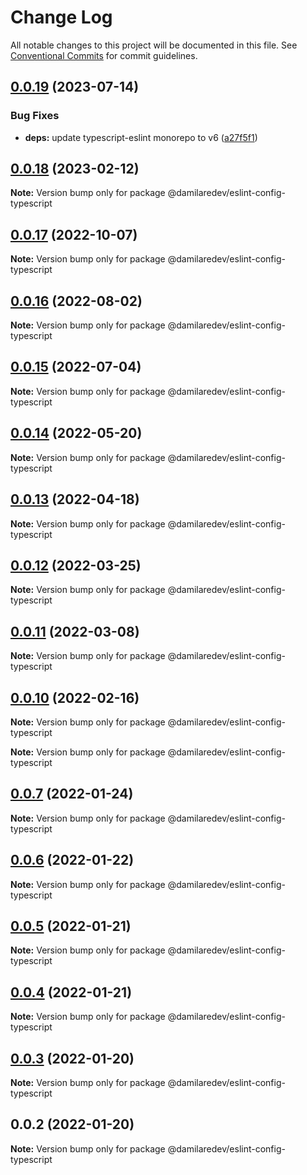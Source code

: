 # Change Log

All notable changes to this project will be documented in this file.
See [Conventional Commits](https://conventionalcommits.org) for commit guidelines.

## [0.0.19](https://github.com/dammy001/eslint-config/compare/v0.0.18...v0.0.19) (2023-07-14)


### Bug Fixes

* **deps:** update typescript-eslint monorepo to v6 ([a27f5f1](https://github.com/dammy001/eslint-config/commit/a27f5f1ae7003cf0296c44cfee385da9b230e3f3))





## [0.0.18](https://github.com/dammy001/eslint-config/compare/v0.0.17...v0.0.18) (2023-02-12)

**Note:** Version bump only for package @damilaredev/eslint-config-typescript





## [0.0.17](https://github.com/dammy001/eslint-config/compare/v0.0.16...v0.0.17) (2022-10-07)

**Note:** Version bump only for package @damilaredev/eslint-config-typescript





## [0.0.16](https://github.com/dammy001/eslint-config/compare/v0.0.15...v0.0.16) (2022-08-02)

**Note:** Version bump only for package @damilaredev/eslint-config-typescript





## [0.0.15](https://github.com/dammy001/eslint-config/compare/v0.0.14...v0.0.15) (2022-07-04)

**Note:** Version bump only for package @damilaredev/eslint-config-typescript





## [0.0.14](https://github.com/dammy001/eslint-config/compare/v0.0.13...v0.0.14) (2022-05-20)

**Note:** Version bump only for package @damilaredev/eslint-config-typescript





## [0.0.13](https://github.com/dammy001/eslint-config/compare/v0.0.12...v0.0.13) (2022-04-18)

**Note:** Version bump only for package @damilaredev/eslint-config-typescript





## [0.0.12](https://github.com/dammy001/eslint-config/compare/v0.0.11...v0.0.12) (2022-03-25)

**Note:** Version bump only for package @damilaredev/eslint-config-typescript





## [0.0.11](https://github.com/dammy001/eslint-config/compare/v0.0.10...v0.0.11) (2022-03-08)

**Note:** Version bump only for package @damilaredev/eslint-config-typescript





## [0.0.10](https://github.com/dammy001/eslint-config/compare/v0.0.8...v0.0.10) (2022-02-16)

**Note:** Version bump only for package @damilaredev/eslint-config-typescript







**Note:** Version bump only for package @damilaredev/eslint-config-typescript





## [0.0.7](https://github.com/dammy001/eslint-config/compare/v0.0.6...v0.0.7) (2022-01-24)

**Note:** Version bump only for package @damilaredev/eslint-config-typescript





## [0.0.6](https://github.com/dammy001/eslint-config/compare/v0.0.5...v0.0.6) (2022-01-22)

**Note:** Version bump only for package @damilaredev/eslint-config-typescript





## [0.0.5](https://github.com/dammy001/eslint-config/compare/v0.0.4...v0.0.5) (2022-01-21)

**Note:** Version bump only for package @damilaredev/eslint-config-typescript





## [0.0.4](https://github.com/dammy001/eslint-config/compare/v0.0.3...v0.0.4) (2022-01-21)

**Note:** Version bump only for package @damilaredev/eslint-config-typescript





## [0.0.3](https://github.com/dammy001/eslint-config/compare/v0.0.2...v0.0.3) (2022-01-20)

**Note:** Version bump only for package @damilaredev/eslint-config-typescript





## 0.0.2 (2022-01-20)

**Note:** Version bump only for package @damilaredev/eslint-config-typescript
